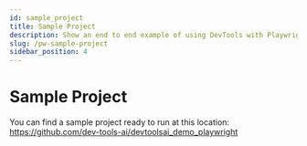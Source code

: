 ```yaml
---
id: sample_project
title: Sample Project
description: Show an end to end example of using DevTools with Playwright.
slug: /pw-sample-project
sidebar_position: 4
---
```


# Sample Project
You can find a sample project ready to run at this location: https://github.com/dev-tools-ai/devtoolsai_demo_playwright